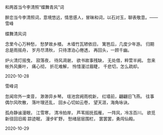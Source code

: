 和两首当今李清照“蝶舞青风”词

醉恋当今李清照词，意境悠远，情思感人，冒昧和词，以石对玉，聊表敬意。——雪峰



蝶舞清风词

念里今心万种愁，
愁梦故乡楼。
木墙竹瓦陋依旧，
篱笆后，几度少年游。
归期总是雨摇舟，
岁月尽清秋，
只待漂泊心倦透，
再回头，一顾千幽。

炉火清灯摇曳，
寂落夜，
待风凋谢，
欲书故事残缺，
无处借，粹萱半阙。
忽来帐外风撕叶，
痛心彻，
折花难解，
怜惜漫过眉睫，
千悲切，怎么疏却。

2020-10-28


雪峰词

忽闻帘外一束音，
渺渺异乡琴。
瑶池宫阙雨梳新，
红墙前，翩翩旧飞燕。
往事偶尔风吹散，
落叶理还乱，
回乡心切如云卷，
望天涯，海角咏诀。

孤舟静谧漫眼，
江雪寒，
清冷拍岸，
芦苇摇抚孤雁，
一阵风，冷冻百川。
欲觅新径回旧阁
踪迹眠，
漫步旷野，
愁绪层层围栏，
罢罢罢，勇闯仙殿。

2020-10-29



